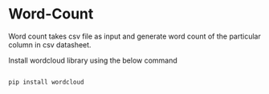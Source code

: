 # Word-Count
Word count takes csv file as input and generate word count of the particular column in csv datasheet.

Install wordcloud library using the below command

```

pip install wordcloud

```


